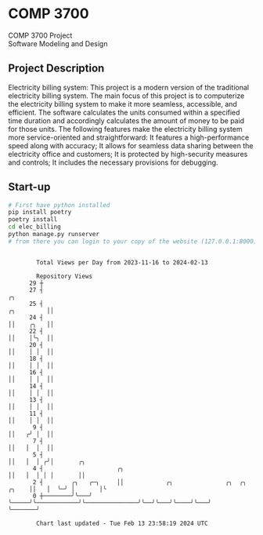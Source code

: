 # COMP 3700
COMP 3700 Project  
Software Modeling and Design
## Project Description
Electricity billing system: This project is a modern version of the traditional electricity billing system. The main focus of this project is to computerize the electricity billing system to make it more seamless, accessible, and efficient. The software calculates the units consumed within a specified time duration and accordingly calculates the amount of money to be paid for those units. The following features make the electricity billing system more service-oriented and straightforward: It features a high-performance speed along with accuracy; It allows for seamless data sharing between the electricity office and customers; It is protected by high-security measures and controls; It includes the necessary provisions for debugging.

## Start-up
```bash
# First have python installed
pip install poetry
poetry install
cd elec_billing
python manage.py runserver
# from there you can login to your copy of the website (127.0.0.1:8000), default creds are admin/admin
```

```

        Total Views per Day from 2023-11-16 to 2024-02-13

        Repository Views
      29 ┼
      27 ┤                                                                              ╭╮
      25 ┤                                                                   ╭╮         ││
      24 ┤                                                                   ││    ╭╮   ││
      22 ┤                                                                   ││    │╰╮  ││
      20 ┤                                                                   ││    │ │  ││
      18 ┤                                                                   ││    │ │  ││
      16 ┤                                                                   ││    │ │  ││
      14 ┤                                                                   ││    │ │  ││
      13 ┤                                                                   ││    │ │  ││
      11 ┤                                                                   ││    │ │  ││
       9 ┤                                                                   ││   ╭╯ │  ││
       7 ┤                                                                   ││   │  │  ││
       5 ┤                                                                   ││   │  │ ╭╯│       ╭╮
       4 ┤                     ╭╮                                            ││   │  │ │ │       ││
       2 ┤        ╭╮   ╭─╮     ││            ╭╮               ╭╮  ╭╮   ╭╮    ││   │  ╰─╯ │       │╰
       0 ┼────────╯╰───╯ ╰─────╯╰────────────╯╰───────────────╯╰──╯╰───╯╰────╯╰───╯      ╰───────╯

        Chart last updated - Tue Feb 13 23:58:19 2024 UTC
        
```
